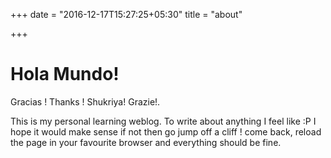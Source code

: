 +++
date = "2016-12-17T15:27:25+05:30"
title = "about"

+++

# Hola Mundo!

Gracias ! Thanks ! Shukriya! Grazie!.

This is my personal learning weblog. To write about anything I feel like :P
I hope it would make sense if not then go jump off a cliff ! come back,
reload the page in your favourite browser and everything should be fine.
